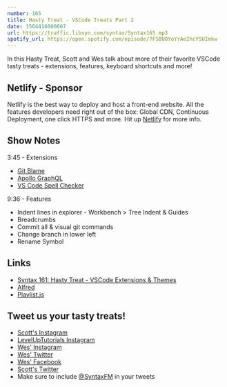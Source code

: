 ```yaml
---
number: 165
title: Hasty Treat - VSCode Treats Part 2
date: 1564416000607
url: https://traffic.libsyn.com/syntax/Syntax165.mp3
spotify_url: https://open.spotify.com/episode/7FSBUOYoYrAe2hcYSUImkw
---
```


In this Hasty Treat, Scott and Wes talk about more of their favorite VSCode tasty treats - extensions, features, keyboard shortcuts and more!

## Netlify - Sponsor

Netlify is the best way to deploy and host a front-end website. All the features developers need right out of the box: Global CDN, Continuous Deployment, one click HTTPS and more. Hit up [Netlify](https://netlify.com/syntax) for more info.

## Show Notes

3:45 - Extensions

* [Git Blame](https://marketplace.visualstudio.com/items?itemName=waderyan.gitblame)
* [Apollo GraphQL](https://marketplace.visualstudio.com/items?itemName=apollographql.vscode-apollo)
* [VS Code Spell Checker](https://marketplace.visualstudio.com/items?itemName=streetsidesoftware.code-spell-checker)

9:36 - Features

* Indent lines in explorer - Workbench > Tree Indent & Guides
* Breadcrumbs
* Commit all & visual git commands
* Change branch in lower left
* Rename Symbol

## Links
* [Syntax 161: Hasty Treat - VSCode Extensions & Themes](https://syntax.fm/show/161/hasty-treat-vscode-extensions-and-themes)
* [Alfred](https://www.alfredapp.com/)
* [Playlist.js](https://www.npmjs.com/package/playlist-js)

## Tweet us your tasty treats!
* [Scott's Instagram](https://www.instagram.com/stolinski/)
* [LevelUpTutorials Instagram](https://www.instagram.com/LevelUpTutorials/)
* [Wes' Instagram](https://www.instagram.com/wesbos/)
* [Wes' Twitter](https://twitter.com/wesbos)
* [Wes' Facebook](https://www.facebook.com/wesbos.developer)
* [Scott's Twitter](https://twitter.com/stolinski)
* Make sure to include [@SyntaxFM](https://twitter.com/SyntaxFM) in your tweets